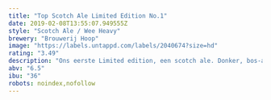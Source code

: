 ```yaml
---
title: "Top Scotch Ale Limited Edition No.1"
date: 2019-02-08T13:55:07.949555Z
style: "Scotch Ale / Wee Heavy"
brewery: "Brouwerij Hoop"
image: "https://labels.untappd.com/labels/2040674?size=hd"
rating: "3.49"
description: "Ons eerste Limited edition, een scotch ale. Donker, bos-achtig met een kruidig zoetje."
abv: "6.5"
ibu: "36"
robots: noindex,nofollow
---
```

